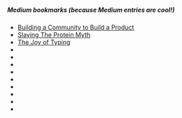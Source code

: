 ##### Medium bookmarks (because Medium entries are cool!)

* [Building a Community to Build a Product](https://medium.com/on-creating/building-a-community-to-build-a-product-481b6fbc984e)
* [Slaying The Protein Myth](https://medium.com/@richroll/slaying-the-protein-myth-edf53585e778)
* [The Joy of Typing](https://medium.com/message/the-joy-of-typing-fd8d091ab8ef)
* []()
* []()
* []()
* []()
* []()
* []()
* []()
* []()
* []()
